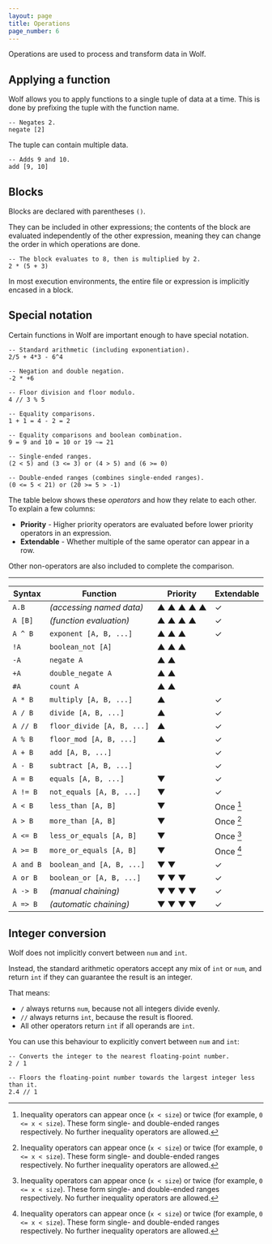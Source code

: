 ```yaml
---
layout: page
title: Operations
page_number: 6
---
```


Operations are used to process and transform data in Wolf.

## Applying a function

Wolf allows you to apply functions to a single tuple of data at a time. This is
done by prefixing the tuple with the function name.

<!--wolf-->
```
-- Negates 2.
negate [2]
```

The tuple can contain multiple data.

<!--wolf-->
```
-- Adds 9 and 10.
add [9, 10]
```

## Blocks

Blocks are declared with parentheses `()`.

They can be included in other expressions; the contents of the block are
evaluated independently of the other expression, meaning they can change the
order in which operations are done.

<!--wolf-->
```
-- The block evaluates to 8, then is multiplied by 2.
2 * (5 + 3)
```

In most execution environments, the entire file or expression is implicitly
encased in a block.

## Special notation

Certain functions in Wolf are important enough to have special notation.

<!--wolf-->
```
-- Standard arithmetic (including exponentiation).
2/5 + 4*3 - 6^4

-- Negation and double negation.
-2 * +6

-- Floor division and floor modulo.
4 // 3 % 5

-- Equality comparisons.
1 + 1 = 4 - 2 = 2

-- Equality comparisons and boolean combination.
9 = 9 and 10 = 10 or 19 ~= 21

-- Single-ended ranges.
(2 < 5) and (3 <= 3) or (4 > 5) and (6 >= 0)

-- Double-ended ranges (combines single-ended ranges).
(0 <= 5 < 21) or (20 >= 5 > -1)
```

The table below shows these *operators* and how they relate to each other. To
explain a few columns:

- **Priority** - Higher priority operators are evaluated before lower priority
operators in an expression.
- **Extendable** - Whether multiple of the same operator can appear in a row.

Other non-operators are also included to complete the comparison.

---

| Syntax     | Function                     | Priority  | Extendable
|------------|------------------------------|-----------|-------------
| `A.B`      | *(accessing named data)*     | ▲ ▲ ▲ ▲ ▲ | ✓
| `A [B]`    | *(function evaluation)*      | ▲ ▲ ▲ ▲   | ✓
| `A ^ B`    | `exponent [A, B, ...]`       | ▲ ▲ ▲     | ✓
| `!A`       | `boolean_not [A]`            | ▲ ▲ ▲     |
| `-A`       | `negate A`                   | ▲ ▲       |
| `+A`       | `double_negate A`            | ▲ ▲       |
| `#A`       | `count A`                    | ▲ ▲       |
| `A * B`    | `multiply [A, B, ...]`       | ▲         | ✓
| `A / B`    | `divide [A, B, ...]`         | ▲         | ✓
| `A // B`   | `floor_divide [A, B, ...]`   | ▲         | ✓
| `A % B`    | `floor_mod [A, B, ...]`      | ▲         | ✓
| `A + B`    | `add [A, B, ...]`            |           | ✓
| `A - B`    | `subtract [A, B, ...]`       |           | ✓
| `A = B`    | `equals [A, B, ...]`         | ▼         | ✓
| `A != B`   | `not_equals [A, B, ...]`     | ▼         | ✓
| `A < B`    | `less_than [A, B]`           | ▼         | Once [^i]
| `A > B`    | `more_than [A, B]`           | ▼         | Once [^i]
| `A <= B`   | `less_or_equals [A, B]`      | ▼         | Once [^i]
| `A >= B`   | `more_or_equals [A, B]`      | ▼         | Once [^i]
| `A and B`  | `boolean_and [A, B, ...]`    | ▼ ▼       | ✓
| `A or B`   | `boolean_or [A, B, ...]`     | ▼ ▼ ▼     | ✓
| `A -> B`   | *(manual chaining)*          | ▼ ▼ ▼ ▼   | ✓
| `A => B`   | *(automatic chaining)*       | ▼ ▼ ▼ ▼   | ✓

[^i]: Inequality operators can appear once (`x < size`) or twice (for example, `0 <= x < size`). These form single- and double-ended ranges respectively. No further inequality operators are allowed.

## Integer conversion

Wolf does not implicitly convert between `num` and `int`.

Instead, the standard arithmetic operators accept any mix of `int` or `num`, and
return `int` if they can guarantee the result is an integer.

That means:

- `/` always returns `num`, because not all integers divide evenly.
- `//` always returns `int`, because the result is floored.
- All other operators return `int` if all operands are `int`.

You can use this behaviour to explicitly convert between `num` and `int`:

<!--wolf-->
```
-- Converts the integer to the nearest floating-point number.
2 / 1

-- Floors the floating-point number towards the largest integer less than it.
2.4 // 1
```